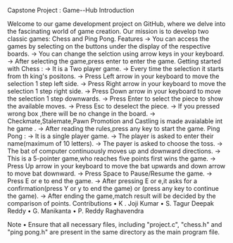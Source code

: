 Capstone Project : Game--Hub
Introduction

Welcome to our game development project on GitHub, where we delve into the fascinating world of game creation.
Our mission is to develop two classic games: Chess and Ping Pong.
Features
→ You can access the games by selecting on the buttons under the display of the respective boards.
→ You can change the selction using arrow keys in your keyboard.
→ After selecting the game,press enter to enter the game.
Getting started with
Chess :
→ It is a Two player game.
→ Every time the selection it starts from th king's positons.
→ Press Left arrow in your keyboard to move the selection 1 step left side.
→ Press Right arrow in your keyboard to move the selection 1 step right side.
→ Press Down arrow in your keyboard to move the selection 1 step downwards.
→ Press Enter to select the piece to show the available moves.
→ Press Esc to deselect the piece.
→ If you pressed wrong box ,there will be no change in the board.
→ Checkmate,Stalemate,Pawn Promotion and Castling is made avaialable int he game .
→ After reading the rules,press any key to start the game.
Ping Pong :
→ It is a single player game.
→ The player is asked to enter their name(maximum of 10 letters).
→ The payer is asked to choose the toss.
→ The bat of computer continuously moves up and downward directions.
→ This is a 5-pointer game,who reaches five points first wins the game.
→ Press Up arrow in your keyboard to move the bat upwards and down arrow to move bat downward.
→ Press Space to Pause/Resume the game.
→ Press E or e to end the game.
→ After pressing E or e,it asks for a confirmation(press Y or y to end the game) or (press any key to continue the game).
→ After ending the game,match result will be decided by the comparison of points.
Contributions
• K . Joji Kumar
• S. Tagur Deepak Reddy
• G. Manikanta
• P. Reddy Raghavendra

Note
• Ensure that all necessary files, including "project.c", "chess.h" and "ping pong.h" are present in the same directory as the main program file.
